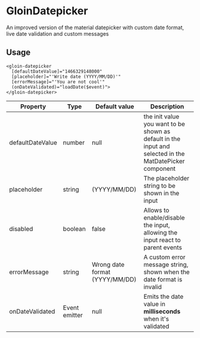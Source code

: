 
# GloinDatepicker  
  
An improved version of the material datepicker with custom date format, live date validation and custom messages  
## Usage  

    <gloin-datepicker  
      [defaultDateValue]="1466329148000"  
      [placeholder]="'Write date (YYYY/MM/DD)'"  
      [errorMessage]="'You are not cool'"  
      (onDateValidated)="loadDate($event)">  
    </gloin-datepicker>
      


|Property|Type|Default value|Description|
|--|--|--|--|
|defaultDateValue|number|null| the init value you want to be shown as default in the input and selected in the MatDatePicker component
|placeholder|string|(YYYY/MM/DD)| The placeholder string to be shown in the input 
|disabled|boolean|false| Allows to enable/disable the input, allowing the input react to parent events
|errorMessage|string|Wrong date format (YYYY/MM/DD)|A custom error message string, shown when the date format is invalid
|onDateValidated|Event emitter|null|Emits the date value in **milliseconds** when it's validated

